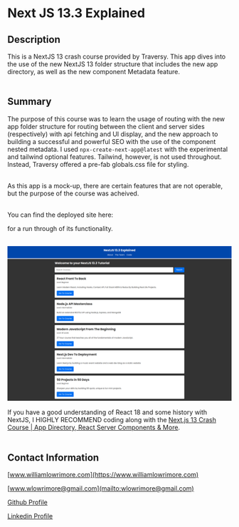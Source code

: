 # Next JS 13.3 Explained

## Description
This is a NextJS 13 crash course provided by Traversy.  This app dives into the use of the new NextJS 13 folder structure that includes the new app directory, as well as the new component Metadata feature.<br /><br/>

## Summary
The purpose of this course was to learn the usage of routing with the new app folder structure for routing between the client and server sides (respectively) with api fetching and UI display, and the new approach to building a successful and powerful SEO with the use of the component nested metadata.  I used `npx-create-next-app@latest` with the experimental and tailwind optional features.  Tailwind, however, is not used throughout.  Instead, Traversy offered a pre-fab globals.css file for styling.<br /><br />

As this app is a mock-up, there are certain features that are not operable, but the purpose of the course was acheived.<br /><br />

You can find the deployed site here:
<!-- vercel site address goes here -->
for a run through of its functionality.
<br /><br />

<img src='public/screenShot.png' target='_blank' rel='noreferrer noopener' alt='SEO Mock Application' />

If you have a good understanding of React 18 and some history with NextJS, I HIGHLY RECOMMEND coding along with the [Next.js 13 Crash Course | App Directory, React Server Components & More](https://www.youtube.com/watch?v=Y6KDk5iyrYE).<br /><br />

## Contact Information
[www.williamlowrimore.com](https://www.williamlowrimore.com)<br />

[www.wlowrimore@gmail.com](mailto:wlowrimore@gmail.com)

[Github Profile](https://www.github.com/wlowrimore)

<a href='https://www.linkedin.com/in/
william-lowrimore-21778310'>Linkedin Profile</a>
